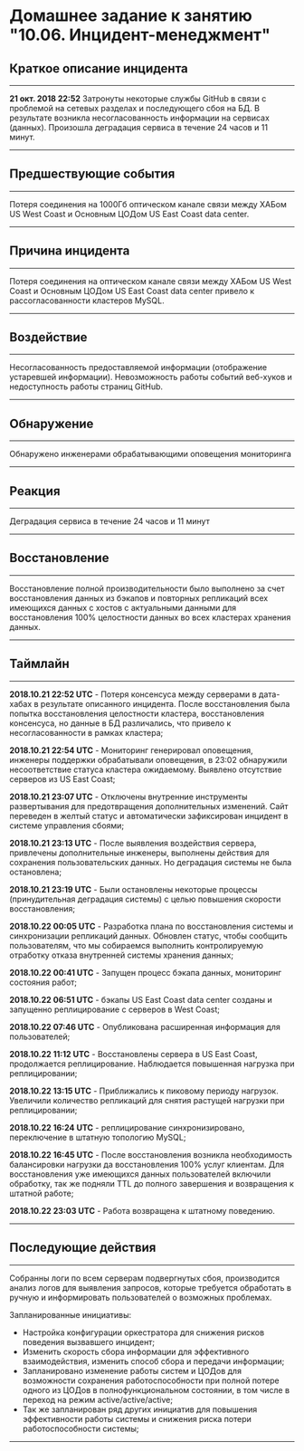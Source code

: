 # Домашнее задание к занятию "10.06. Инцидент-менеджмент"
## Краткое описание инцидента
___
**21 окт. 2018 22:52** 
Затронуты некоторые службы GitHub в связи с проблемой на сетевых разделах и последующего сбоя на БД. 
В результате возникла несогласованность информации на сервисах (данных). 
Произошла деградация сервиса в течение 24 часов и 11 минут.
___
## Предшествующие события
___
Потеря соединения на 1000Гб оптическом канале связи между ХАБом US West Coast и Основным ЦОДом US East Coast data center.
___
## Причина инцидента
___
Потеря соединения на оптическом канале связи между ХАБом US West Coast и Основным ЦОДом US East Coast data center привело к рассогласованности кластеров MySQL.
___
## Воздействие
___
Несогласованность предоставляемой информации (отображение устаревшей информации). Невозможность работы событий веб-хуков и недоступность работы страниц GitHub.
___
## Обнаружение
___
Обнаружено инженерами обрабатывающими оповещения мониторинга
___
## Реакция
___
Деградация сервиса в течение 24 часов и 11 минут
___
## Восстановление
___
Восстановление полной производительности было выполнено за счет восстановления данных из бэкапов и повторных репликаций всех имеющихся данных с хостов с актуальными данными для восстановления 100% целостности данных во всех кластерах хранения данных.
___
## Таймлайн
___
**2018.10.21 22:52 UTC** - Потеря консенсуса между серверами в дата-хабах в результате описанного инцидента. После восстановления была попытка восстановления целостности кластера, восстановления консенсуса, но данные в БД различались, что привело к несогласованности в рамках кластера;

**2018.10.21 22:54 UTC** - Мониторинг генерировал оповещения, инженеры поддержки обрабатывали оповещения, в 23:02 обнаружили несоответствие статуса кластера ожидаемому. Выявлено отсутствие серверов из US East Coast;

**2018.10.21 23:07 UTC** - Отключены внутренние инструменты развертывания для предотвращения дополнительных изменений. Сайт переведен в желтый статус и автоматически зафиксирован инцидент в системе управления сбоями;

**2018.10.21 23:13 UTC** - После выявления воздействия сервера, привлечены дополнительные инженеры, выполнены действия для сохранения пользовательских данных. Но деградация системы не была остановлена;

**2018.10.21 23:19 UTC** - Были остановлены некоторые процессы (принудительная деградация системы) с целью повышения скорости восстановления;

**2018.10.22 00:05 UTC** - Разработка плана по восстановления системы и синхронизации репликаций данных. Обновлен статус, чтобы сообщить пользователям, что мы собираемся выполнить контролируемую отработку отказа внутренней системы хранения данных;

**2018.10.22 00:41 UTC** - Запущен процесс бэкапа данных, мониторинг состояния работ;

**2018.10.22 06:51 UTC** - бэкапы US East Coast data center созданы и запущенно реплицирование с серверов в West Coast;

**2018.10.22 07:46 UTC** - Опубликована расширенная информация для пользователей;

**2018.10.22 11:12 UTC** - Восстановлены сервера в US East Coast, продолжается реплицирование. Наблюдается повышенная нагрузка при реплицировании;

**2018.10.22 13:15 UTC** - Приближались к пиковому периоду нагрузок. Увеличили количество репликаций для снятия растущей нагрузки при реплицировании;

**2018.10.22 16:24 UTC** - реплицирование синхронизировано, переключение в штатную топологию MySQL;

**2018.10.22 16:45 UTC** - После восстановления возникла необходимость балансировки нагрузки да восстановления 100% услуг клиентам. Для восстановления уже имеющихся данных пользователей включили обработку, так же подняли TTL до полного завершения и возвращения к штатной работе;

**2018.10.22 23:03 UTC** - Работа возвращена к штатному поведению.
___
## Последующие действия
___
Собранны логи по всем серверам подвергнутых сбоя, производится анализ логов для выявления запросов, которые требуется обработать в ручную и информировать пользователей о возможных проблемах.

Запланированные инициативы:
- Настройка конфигурации оркестратора для снижения рисков поведения вызвавшего инцидент;
- Изменить скорость сбора информации для эффективного взаимодействия, изменить способ сбора и передачи информации;
- Запланировано изменение работы систем и ЦОДов для возможности сохранения работоспособности при полной потере одного из ЦОДов в полнофункциональном состоянии, в том числе в переход на режим active/active/active;
- Так же запланирован ряд других инициатив для повышения эффективности работы системы и снижения риска потери работоспособности системы;
___
